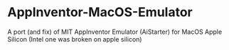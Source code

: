 # AppInventor-MacOS-Emulator
A port (and fix) of MIT AppInventor Emulator (AiStarter) for MacOS Apple Silicon (Intel one was broken on apple silicon)
